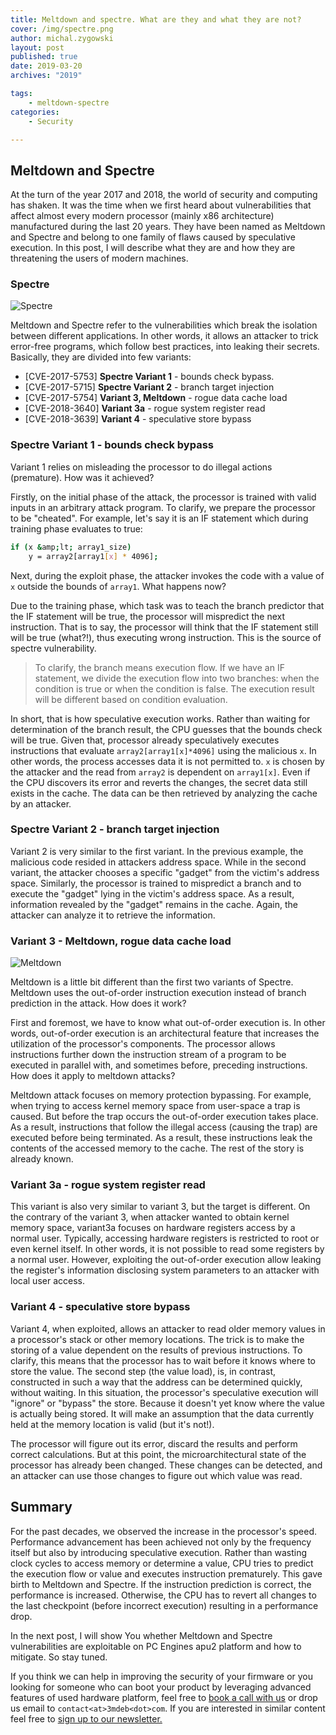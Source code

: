 ```yaml
---
title: Meltdown and spectre. What are they and what they are not?
cover: /img/spectre.png
author: michal.zygowski
layout: post
published: true
date: 2019-03-20
archives: "2019"

tags:
    - meltdown-spectre
categories:
    - Security

---
```

## Meltdown and Spectre

At the turn of the year 2017 and 2018, the world of security and computing has
shaken. It was the time when we first heard about vulnerabilities that affect
almost every modern processor (mainly x86 architecture) manufactured during the
last 20 years. They have been named as Meltdown and Spectre and belong to one
family of flaws caused by speculative execution. In this post, I will describe
what they are and how they are threatening the users of modern machines.

### Spectre

![Spectre](/img/spectre.png)

Meltdown and Spectre refer to the vulnerabilities which break the isolation
between different applications. In other words, it allows an attacker to trick
error-free programs, which follow best practices, into leaking their secrets.
Basically, they are divided into few variants:

- \[CVE-2017-5753\] **Spectre Variant 1** - bounds check bypass.
- \[CVE-2017-5715\] **Spectre Variant 2** - branch target injection
- \[CVE-2017-5754\] **Variant 3, Meltdown** - rogue data cache load
- \[CVE-2018-3640\] **Variant 3a** - rogue system register read
- \[CVE-2018-3639\] **Variant 4** - speculative store bypass

### Spectre Variant 1 - bounds check bypass

Variant 1 relies on misleading the processor to do illegal actions (premature).
How was it achieved?

Firstly, on the initial phase of the attack, the processor is trained with valid
inputs in an arbitrary attack program. To clarify, we prepare the processor to
be "cheated". For example, let's say it is an IF statement which during training
phase evaluates to true:

```bash
if (x &amp;lt; array1_size)
    y = array2[array1[x] * 4096];
```

Next, during the exploit phase, the attacker invokes the code with a value of
`x` outside the bounds of `array1`. What happens now?

Due to the training phase, which task was to teach the branch predictor that the
IF statement will be true, the processor will mispredict the next instruction.
That is to say, the processor will think that the IF statement still will be
true (what?!), thus executing wrong instruction. This is the source of spectre
vulnerability.

> To clarify, the branch means execution flow. If we have an IF statement, we
> divide the execution flow into two branches: when the condition is true or
> when the condition is false. The execution result will be different based on
> condition evaluation.

In short, that is how speculative execution works. Rather than waiting for
determination of the branch result, the CPU guesses that the bounds check will
be true. Given that, processor already speculatively executes instructions that
evaluate `array2[array1[x]*4096]` using the malicious `x`. In other words, the
process accesses data it is not permitted to. `x` is chosen by the attacker and
the read from `array2` is dependent on `array1[x]`. Even if the CPU discovers
its error and reverts the changes, the secret data still exists in the cache.
The data can be then retrieved by analyzing the cache by an attacker.

### Spectre Variant 2 - branch target injection

Variant 2 is very similar to the first variant. In the previous example, the
malicious code resided in attackers address space. While in the second variant,
the attacker chooses a specific "gadget" from the victim's address space.
Similarly, the processor is trained to mispredict a branch and to execute the
"gadget" lying in the victim's address space. As a result, information revealed
by the "gadget" remains in the cache. Again, the attacker can analyze it to
retrieve the information.

### Variant 3 - Meltdown, rogue data cache load

![Meltdown](/img/meltdown.png)

Meltdown is a little bit different than the first two variants of Spectre.
Meltdown uses the out-of-order instruction execution instead of branch
prediction in the attack. How does it work?

First and foremost, we have to know what out-of-order execution is. In other
words, out-of-order execution is an architectural feature that increases the
utilization of the processor's components. The processor allows instructions
further down the instruction stream of a program to be executed in parallel
with, and sometimes before, preceding instructions. How does it apply to
meltdown attacks?

Meltdown attack focuses on memory protection bypassing. For example, when trying
to access kernel memory space from user-space a trap is caused. But before the
trap occurs the out-of-order execution takes place. As a result, instructions
that follow the illegal access (causing the trap) are executed before being
terminated. As a result, these instructions leak the contents of the accessed
memory to the cache. The rest of the story is already known.

### Variant 3a - rogue system register read

This variant is also very similar to variant 3, but the target is different. On
the contrary of the variant 3, when attacker wanted to obtain kernel memory
space, variant3a focuses on hardware registers access by a normal user.
Typically, accessing hardware registers is restricted to root or even kernel
itself. In other words, it is not possible to read some registers by a normal
user. However, exploiting the out-of-order execution allow leaking the
register's information disclosing system parameters to an attacker with local
user access.

### Variant 4 - speculative store bypass

Variant 4, when exploited, allows an attacker to read older memory values in a
processor's stack or other memory locations. The trick is to make the storing of
a value dependent on the results of previous instructions. To clarify, this
means that the processor has to wait before it knows where to store the value.
The second step (the value load), is, in contrast, constructed in such a way
that the address can be determined quickly, without waiting. In this situation,
the processor's speculative execution will "ignore" or "bypass" the store.
Because it doesn't yet know where the value is actually being stored. It will
make an assumption that the data currently held at the memory location is valid
(but it's not!).

The processor will figure out its error, discard the results and perform correct
calculations. But at this point, the microarchitectural state of the processor
has already been changed. These changes can be detected, and an attacker can use
those changes to figure out which value was read.

## Summary

For the past decades, we observed the increase in the processor's speed.
Performance advancement has been achieved not only by the frequency itself but
also by introducing speculative execution. Rather than wasting clock cycles to
access memory or determine a value, CPU tries to predict the execution flow or
value and executes instruction prematurely. This gave birth to Meltdown and
Spectre. If the instruction prediction is correct, the performance is increased.
Otherwise, the CPU has to revert all changes to the last checkpoint (before
incorrect execution) resulting in a performance drop.

In the next post, I will show You whether Meltdown and Spectre vulnerabilities
are exploitable on PC Engines apu2 platform and how to mitigate. So stay tuned.

If you think we can help in improving the security of your firmware or you
looking for someone who can boot your product by leveraging advanced features of
used hardware platform, feel free to
[book a call with us](https://calendly.com/3mdeb/consulting-remote-meeting) or
drop us email to `contact<at>3mdeb<dot>com`. If you are interested in similar
content feel free to [sign up to our newsletter.](http://eepurl.com/doF8GX)
